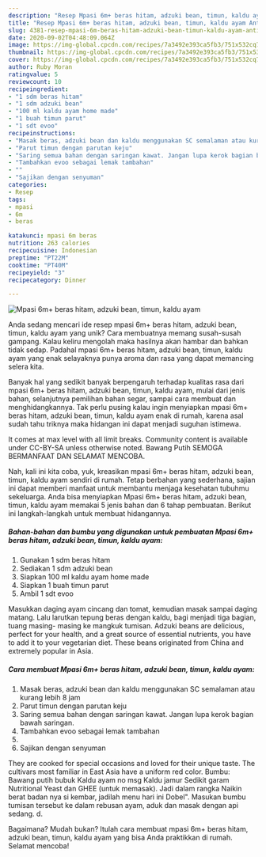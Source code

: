 ```yaml
---
description: "Resep Mpasi 6m+ beras hitam, adzuki bean, timun, kaldu ayam Anti Gagal"
title: "Resep Mpasi 6m+ beras hitam, adzuki bean, timun, kaldu ayam Anti Gagal"
slug: 4381-resep-mpasi-6m-beras-hitam-adzuki-bean-timun-kaldu-ayam-anti-gagal
date: 2020-09-02T04:48:09.064Z
image: https://img-global.cpcdn.com/recipes/7a3492e393ca5fb3/751x532cq70/mpasi-6m-beras-hitam-adzuki-bean-timun-kaldu-ayam-foto-resep-utama.jpg
thumbnail: https://img-global.cpcdn.com/recipes/7a3492e393ca5fb3/751x532cq70/mpasi-6m-beras-hitam-adzuki-bean-timun-kaldu-ayam-foto-resep-utama.jpg
cover: https://img-global.cpcdn.com/recipes/7a3492e393ca5fb3/751x532cq70/mpasi-6m-beras-hitam-adzuki-bean-timun-kaldu-ayam-foto-resep-utama.jpg
author: Ruby Moran
ratingvalue: 5
reviewcount: 10
recipeingredient:
- "1 sdm beras hitam"
- "1 sdm adzuki bean"
- "100 ml kaldu ayam home made"
- "1 buah timun parut"
- "1 sdt evoo"
recipeinstructions:
- "Masak beras, adzuki bean dan kaldu menggunakan SC semalaman atau kurang lebih 8 jam"
- "Parut timun dengan parutan keju"
- "Saring semua bahan dengan saringan kawat. Jangan lupa kerok bagian bawah saringan."
- "Tambahkan evoo sebagai lemak tambahan"
- ""
- "Sajikan dengan senyuman"
categories:
- Resep
tags:
- mpasi
- 6m
- beras

katakunci: mpasi 6m beras 
nutrition: 263 calories
recipecuisine: Indonesian
preptime: "PT22M"
cooktime: "PT40M"
recipeyield: "3"
recipecategory: Dinner

---
```



![Mpasi 6m+ beras hitam, adzuki bean, timun, kaldu ayam](https://img-global.cpcdn.com/recipes/7a3492e393ca5fb3/751x532cq70/mpasi-6m-beras-hitam-adzuki-bean-timun-kaldu-ayam-foto-resep-utama.jpg)

Anda sedang mencari ide resep mpasi 6m+ beras hitam, adzuki bean, timun, kaldu ayam yang unik? Cara membuatnya memang susah-susah gampang. Kalau keliru mengolah maka hasilnya akan hambar dan bahkan tidak sedap. Padahal mpasi 6m+ beras hitam, adzuki bean, timun, kaldu ayam yang enak selayaknya punya aroma dan rasa yang dapat memancing selera kita.

Banyak hal yang sedikit banyak berpengaruh terhadap kualitas rasa dari mpasi 6m+ beras hitam, adzuki bean, timun, kaldu ayam, mulai dari jenis bahan, selanjutnya pemilihan bahan segar, sampai cara membuat dan menghidangkannya. Tak perlu pusing kalau ingin menyiapkan mpasi 6m+ beras hitam, adzuki bean, timun, kaldu ayam enak di rumah, karena asal sudah tahu triknya maka hidangan ini dapat menjadi suguhan istimewa.

It comes at max level with all limit breaks. Community content is available under CC-BY-SA unless otherwise noted. Bawang Putih SEMOGA BERMANFAAT DAN SELAMAT MENCOBA.


Nah, kali ini kita coba, yuk, kreasikan mpasi 6m+ beras hitam, adzuki bean, timun, kaldu ayam sendiri di rumah. Tetap berbahan yang sederhana, sajian ini dapat memberi manfaat untuk membantu menjaga kesehatan tubuhmu sekeluarga. Anda bisa menyiapkan Mpasi 6m+ beras hitam, adzuki bean, timun, kaldu ayam memakai 5 jenis bahan dan 6 tahap pembuatan. Berikut ini langkah-langkah untuk membuat hidangannya.

<!--inarticleads1-->

##### Bahan-bahan dan bumbu yang digunakan untuk pembuatan Mpasi 6m+ beras hitam, adzuki bean, timun, kaldu ayam:

1. Gunakan 1 sdm beras hitam
1. Sediakan 1 sdm adzuki bean
1. Siapkan 100 ml kaldu ayam home made
1. Siapkan 1 buah timun parut
1. Ambil 1 sdt evoo


Masukkan daging ayam cincang dan tomat, kemudian masak sampai daging matang. Lalu larutkan tepung beras dengan kaldu, bagi menjadi tiga bagian, tuang masing- masing ke mangkuk tumisan. Adzuki beans are delicious, perfect for your health, and a great source of essential nutrients, you have to add it to your vegetarian diet. These beans originated from China and extremely popular in Asia. 

<!--inarticleads2-->

##### Cara membuat Mpasi 6m+ beras hitam, adzuki bean, timun, kaldu ayam:

1. Masak beras, adzuki bean dan kaldu menggunakan SC semalaman atau kurang lebih 8 jam
1. Parut timun dengan parutan keju
1. Saring semua bahan dengan saringan kawat. Jangan lupa kerok bagian bawah saringan.
1. Tambahkan evoo sebagai lemak tambahan
1. 
1. Sajikan dengan senyuman


They are cooked for special occasions and loved for their unique taste. The cultivars most familiar in East Asia have a uniform red color. Bumbu: Bawang putih bubuk Kaldu ayam no msg Kaldu jamur Sedikit garam Nutritional Yeast dan GHEE (untuk memasak). Jadi dalam rangka Naikin berat badan nya si kembar, jadilah menu hari ini Dobel&#34;. Masukan bumbu tumisan tersebut ke dalam rebusan ayam, aduk dan masak dengan api sedang. d. 

Bagaimana? Mudah bukan? Itulah cara membuat mpasi 6m+ beras hitam, adzuki bean, timun, kaldu ayam yang bisa Anda praktikkan di rumah. Selamat mencoba!
